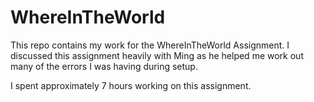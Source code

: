 WhereInTheWorld
===============

This repo contains my work for the WhereInTheWorld Assignment.
I discussed this assignment heavily with Ming as he helped me
work out many of the errors I was having during setup.

I spent approximately 7 hours working on this assignment.

